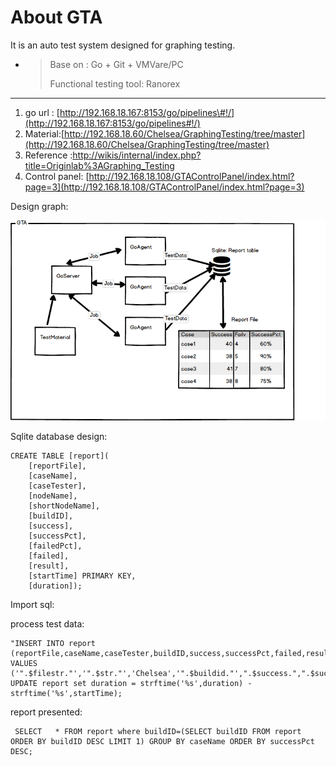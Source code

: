 # About GTA

It is an auto test system designed for graphing testing.

* > Base on : Go + Git + VMVare/PC
  >
  > Functional testing tool: Ranorex

---

1. go url : [http://192.168.18.167:8153/go/pipelines\#!/](http://192.168.18.167:8153/go/pipelines#!/)
2. Material:[http://192.168.18.60/Chelsea/GraphingTesting/tree/master](http://192.168.18.60/Chelsea/GraphingTesting/tree/master)
3. Reference :[http://wikis/internal/index.php?title=Originlab%3AGraphing\_Testing](http://wikis/internal/index.php?title=Originlab%3AGraphing_Testing)
4. Control panel: [http://192.168.18.108/GTAControlPanel/index.html?page=3](http://192.168.18.108/GTAControlPanel/index.html?page=3)

Design graph:

![](/assets/gtade.png)

Sqlite database design:

```
CREATE TABLE [report](
    [reportFile], 
    [caseName], 
    [caseTester], 
    [nodeName], 
    [shortNodeName], 
    [buildID], 
    [success], 
    [successPct], 
    [failedPct], 
    [failed], 
    [result], 
    [startTime] PRIMARY KEY, 
    [duration]);
```



Import sql:

process test data:

```
"INSERT INTO report (reportFile,caseName,caseTester,buildID,success,successPct,failed,result,startTime,duration) VALUES ('".$filestr."','".$str."','Chelsea','".$buildid."',".$success.",".$successPct.",".$failed.",'".$$result."','".$startTime."','".$duration."')"
UPDATE report set duration = strftime('%s',duration) - strftime('%s',startTime);
```



report presented:

```
 SELECT   * FROM report where buildID=(SELECT buildID FROM report ORDER BY buildID DESC LIMIT 1) GROUP BY caseName ORDER BY successPct DESC;
```



